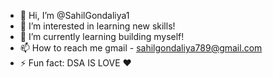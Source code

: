 - 👋 Hi, I’m @SahilGondaliya1
- 👀 I’m interested in learning new skills!
- 🌱 I’m currently learning building myself!
- 📫 How to reach me gmail - sahilgondaliya789@gmail.com
- ⚡ Fun fact: DSA IS LOVE ❤ 

<!---
SahilGondaliya1/SahilGondaliya1 is a ✨ special ✨ repository because its `README.md` (this file) appears on your GitHub profile.
You can click the Preview link to take a look at your changes.
--->
